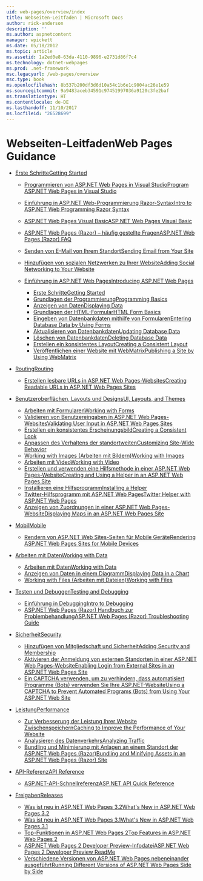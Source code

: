 ```yaml
---
uid: web-pages/overview/index
title: Webseiten-Leitfaden | Microsoft Docs
author: rick-anderson
description: ''
ms.author: aspnetcontent
manager: wpickett
ms.date: 05/18/2012
ms.topic: article
ms.assetid: 1a2ed0e8-63da-4110-9896-e2731d86f7c4
ms.technology: dotnet-webpages
ms.prod: .net-framework
msc.legacyurl: /web-pages/overview
msc.type: book
ms.openlocfilehash: 8b537b200df3d6d10a54c1b6e1c9004ac26e1e59
ms.sourcegitcommit: 9a9483aceb34591c97451997036a9120c3fe2baf
ms.translationtype: HT
ms.contentlocale: de-DE
ms.lasthandoff: 11/10/2017
ms.locfileid: "26528699"
---
```

<a name="web-pages-guidance"></a><span data-ttu-id="25c67-102">Webseiten-Leitfaden</span><span class="sxs-lookup"><span data-stu-id="25c67-102">Web Pages Guidance</span></span>
====================
- [<span data-ttu-id="25c67-103">Erste Schritte</span><span class="sxs-lookup"><span data-stu-id="25c67-103">Getting Started</span></span>](getting-started/index.md)

    - [<span data-ttu-id="25c67-104">Programmieren von ASP.NET Web Pages in Visual Studio</span><span class="sxs-lookup"><span data-stu-id="25c67-104">Program ASP.NET Web Pages in Visual Studio</span></span>](getting-started/program-asp-net-web-pages-in-visual-studio.md)
    - [<span data-ttu-id="25c67-105">Einführung in ASP.NET Web-Programmierung Razor-Syntax</span><span class="sxs-lookup"><span data-stu-id="25c67-105">Intro to ASP.NET Web Programming Razor Syntax</span></span>](getting-started/introducing-razor-syntax-c.md)
    - [<span data-ttu-id="25c67-106">ASP.NET Web Pages Visual Basic</span><span class="sxs-lookup"><span data-stu-id="25c67-106">ASP.NET Web Pages Visual Basic</span></span>](getting-started/introducing-razor-syntax-vb.md)
    - [<span data-ttu-id="25c67-107">ASP.NET Web Pages (Razor) – häufig gestellte Fragen</span><span class="sxs-lookup"><span data-stu-id="25c67-107">ASP.NET Web Pages (Razor) FAQ</span></span>](getting-started/aspnet-web-pages-razor-faq.md)
    - [<span data-ttu-id="25c67-108">Senden von E-Mail von Ihrem Standort</span><span class="sxs-lookup"><span data-stu-id="25c67-108">Sending Email from Your Site</span></span>](getting-started/11-adding-email-to-your-web-site.md)
    - [<span data-ttu-id="25c67-109">Hinzufügen von sozialen Netzwerken zu Ihrer Website</span><span class="sxs-lookup"><span data-stu-id="25c67-109">Adding Social Networking to Your Website</span></span>](getting-started/13-adding-social-networking-to-your-web-site.md)
    - [<span data-ttu-id="25c67-110">Einführung in ASP.NET Web Pages</span><span class="sxs-lookup"><span data-stu-id="25c67-110">Introducing ASP.NET Web Pages</span></span>](getting-started/introducing-aspnet-web-pages-2/index.md)

        - [<span data-ttu-id="25c67-111">Erste Schritte</span><span class="sxs-lookup"><span data-stu-id="25c67-111">Getting Started</span></span>](getting-started/introducing-aspnet-web-pages-2/getting-started.md)
        - [<span data-ttu-id="25c67-112">Grundlagen der Programmierung</span><span class="sxs-lookup"><span data-stu-id="25c67-112">Programming Basics</span></span>](getting-started/introducing-aspnet-web-pages-2/intro-to-web-pages-programming.md)
        - [<span data-ttu-id="25c67-113">Anzeigen von Daten</span><span class="sxs-lookup"><span data-stu-id="25c67-113">Displaying Data</span></span>](getting-started/introducing-aspnet-web-pages-2/displaying-data.md)
        - [<span data-ttu-id="25c67-114">Grundlagen der HTML-Formular</span><span class="sxs-lookup"><span data-stu-id="25c67-114">HTML Form Basics</span></span>](getting-started/introducing-aspnet-web-pages-2/form-basics.md)
        - [<span data-ttu-id="25c67-115">Eingeben von Datenbankdaten mithilfe von Formularen</span><span class="sxs-lookup"><span data-stu-id="25c67-115">Entering Database Data by Using Forms</span></span>](getting-started/introducing-aspnet-web-pages-2/entering-data.md)
        - [<span data-ttu-id="25c67-116">Aktualisieren von Datenbankdaten</span><span class="sxs-lookup"><span data-stu-id="25c67-116">Updating Database Data</span></span>](getting-started/introducing-aspnet-web-pages-2/updating-data.md)
        - [<span data-ttu-id="25c67-117">Löschen von Datenbankdaten</span><span class="sxs-lookup"><span data-stu-id="25c67-117">Deleting Database Data</span></span>](getting-started/introducing-aspnet-web-pages-2/deleting-data.md)
        - [<span data-ttu-id="25c67-118">Erstellen ein konsistentes Layout</span><span class="sxs-lookup"><span data-stu-id="25c67-118">Creating a Consistent Layout</span></span>](getting-started/introducing-aspnet-web-pages-2/layouts.md)
        - [<span data-ttu-id="25c67-119">Veröffentlichen einer Website mit WebMatrix</span><span class="sxs-lookup"><span data-stu-id="25c67-119">Publishing a Site by Using WebMatrix</span></span>](getting-started/introducing-aspnet-web-pages-2/publishing.md)
- [<span data-ttu-id="25c67-120">Routing</span><span class="sxs-lookup"><span data-stu-id="25c67-120">Routing</span></span>](routing/index.md)

    - [<span data-ttu-id="25c67-121">Erstellen lesbare URLs in ASP.NET Web Pages-Websites</span><span class="sxs-lookup"><span data-stu-id="25c67-121">Creating Readable URLs in ASP.NET Web Pages Sites</span></span>](routing/creating-readable-urls-in-aspnet-web-pages-sites.md)
- [<span data-ttu-id="25c67-122">Benutzeroberflächen, Layouts und Designs</span><span class="sxs-lookup"><span data-stu-id="25c67-122">UI, Layouts, and Themes</span></span>](ui-layouts-and-themes/index.md)

    - [<span data-ttu-id="25c67-123">Arbeiten mit Formularen</span><span class="sxs-lookup"><span data-stu-id="25c67-123">Working with Forms</span></span>](ui-layouts-and-themes/4-working-with-forms.md)
    - [<span data-ttu-id="25c67-124">Validieren von Benutzereingaben in ASP.NET Web Pages-Websites</span><span class="sxs-lookup"><span data-stu-id="25c67-124">Validating User Input in ASP.NET Web Pages Sites</span></span>](ui-layouts-and-themes/validating-user-input-in-aspnet-web-pages-sites.md)
    - [<span data-ttu-id="25c67-125">Erstellen ein konsistentes Erscheinungsbild</span><span class="sxs-lookup"><span data-stu-id="25c67-125">Creating a Consistent Look</span></span>](ui-layouts-and-themes/3-creating-a-consistent-look.md)
    - [<span data-ttu-id="25c67-126">Anpassen des Verhaltens der standortweiten</span><span class="sxs-lookup"><span data-stu-id="25c67-126">Customizing Site-Wide Behavior</span></span>](ui-layouts-and-themes/18-customizing-site-wide-behavior.md)
    - [<span data-ttu-id="25c67-127">Working with Images (Arbeiten mit Bildern)</span><span class="sxs-lookup"><span data-stu-id="25c67-127">Working with Images</span></span>](ui-layouts-and-themes/9-working-with-images.md)
    - [<span data-ttu-id="25c67-128">Arbeiten mit Video</span><span class="sxs-lookup"><span data-stu-id="25c67-128">Working with Video</span></span>](ui-layouts-and-themes/10-working-with-video.md)
    - [<span data-ttu-id="25c67-129">Erstellen und verwenden eine Hilfsmethode in einer ASP.NET Web Pages-Website</span><span class="sxs-lookup"><span data-stu-id="25c67-129">Creating and Using a Helper in an ASP.NET Web Pages Site</span></span>](ui-layouts-and-themes/creating-and-using-a-helper-in-an-aspnet-web-pages-site.md)
    - [<span data-ttu-id="25c67-130">Installieren eine Hilfsprogramm</span><span class="sxs-lookup"><span data-stu-id="25c67-130">Installing a Helper</span></span>](ui-layouts-and-themes/installing-helpers.md)
    - [<span data-ttu-id="25c67-131">Twitter-Hilfsprogramm mit ASP.NET Web Pages</span><span class="sxs-lookup"><span data-stu-id="25c67-131">Twitter Helper with ASP.NET Web Pages</span></span>](ui-layouts-and-themes/twitter-helper.md)
    - [<span data-ttu-id="25c67-132">Anzeigen von Zuordnungen in einer ASP.NET Web Pages-Website</span><span class="sxs-lookup"><span data-stu-id="25c67-132">Displaying Maps in an ASP.NET Web Pages Site</span></span>](ui-layouts-and-themes/displaying-maps-in-an-aspnet-web-pages-site.md)
- [<span data-ttu-id="25c67-133">Mobil</span><span class="sxs-lookup"><span data-stu-id="25c67-133">Mobile</span></span>](mobile/index.md)

    - [<span data-ttu-id="25c67-134">Rendern von ASP.NET Web Sites-Seiten für Mobile Geräte</span><span class="sxs-lookup"><span data-stu-id="25c67-134">Rendering ASP.NET Web Pages Sites for Mobile Devices</span></span>](mobile/rendering-aspnet-web-pages-sites-for-mobile-devices.md)
- [<span data-ttu-id="25c67-135">Arbeiten mit Daten</span><span class="sxs-lookup"><span data-stu-id="25c67-135">Working with Data</span></span>](data/index.md)

    - [<span data-ttu-id="25c67-136">Arbeiten mit Daten</span><span class="sxs-lookup"><span data-stu-id="25c67-136">Working with Data</span></span>](data/5-working-with-data.md)
    - [<span data-ttu-id="25c67-137">Anzeigen von Daten in einem Diagramm</span><span class="sxs-lookup"><span data-stu-id="25c67-137">Displaying Data in a Chart</span></span>](data/7-displaying-data-in-a-chart.md)
    - [<span data-ttu-id="25c67-138">Working with Files (Arbeiten mit Dateien)</span><span class="sxs-lookup"><span data-stu-id="25c67-138">Working with Files</span></span>](data/working-with-files.md)
- [<span data-ttu-id="25c67-139">Testen und Debuggen</span><span class="sxs-lookup"><span data-stu-id="25c67-139">Testing and Debugging</span></span>](testing-and-debugging/index.md)

    - [<span data-ttu-id="25c67-140">Einführung in Debugging</span><span class="sxs-lookup"><span data-stu-id="25c67-140">Intro to Debugging</span></span>](testing-and-debugging/introduction-to-debugging.md)
    - [<span data-ttu-id="25c67-141">ASP.NET Web Pages (Razor) Handbuch zur Problembehandlung</span><span class="sxs-lookup"><span data-stu-id="25c67-141">ASP.NET Web Pages (Razor) Troubleshooting Guide</span></span>](testing-and-debugging/aspnet-web-pages-razor-troubleshooting-guide.md)
- [<span data-ttu-id="25c67-142">Sicherheit</span><span class="sxs-lookup"><span data-stu-id="25c67-142">Security</span></span>](security/index.md)

    - [<span data-ttu-id="25c67-143">Hinzufügen von Mitgliedschaft und Sicherheit</span><span class="sxs-lookup"><span data-stu-id="25c67-143">Adding Security and Membership</span></span>](security/16-adding-security-and-membership.md)
    - [<span data-ttu-id="25c67-144">Aktivieren der Anmeldung von externen Standorten in einer ASP.NET Web Pages-Website</span><span class="sxs-lookup"><span data-stu-id="25c67-144">Enabling Login from External Sites in an ASP.NET Web Pages Site</span></span>](security/enabling-login-from-external-sites-in-an-aspnet-web-pages-site.md)
    - [<span data-ttu-id="25c67-145">Ein CAPTCHA verwenden, um zu verhindern, dass automatisiert Programme (Bots) verwenden Sie Ihre ASP.NET-Website</span><span class="sxs-lookup"><span data-stu-id="25c67-145">Using a CAPTCHA to Prevent Automated Programs (Bots) from Using Your ASP.NET Web Site</span></span>](security/using-a-catpcha-to-prevent-automated-programs-bots-from-using-your-aspnet-web-site.md)
- [<span data-ttu-id="25c67-146">Leistung</span><span class="sxs-lookup"><span data-stu-id="25c67-146">Performance</span></span>](performance-and-traffic/index.md)

    - [<span data-ttu-id="25c67-147">Zur Verbesserung der Leistung Ihrer Website Zwischenspeichern</span><span class="sxs-lookup"><span data-stu-id="25c67-147">Caching to Improve the Performance of Your Website</span></span>](performance-and-traffic/15-caching-to-improve-the-performance-of-your-website.md)
    - [<span data-ttu-id="25c67-148">Analysieren des Datenverkehrs</span><span class="sxs-lookup"><span data-stu-id="25c67-148">Analyzing Traffic</span></span>](performance-and-traffic/14-analyzing-traffic.md)
    - [<span data-ttu-id="25c67-149">Bundling und Minimierung mit Anlagen an einem Standort der ASP.NET Web Pages (Razor)</span><span class="sxs-lookup"><span data-stu-id="25c67-149">Bundling and Minifying Assets in an ASP.NET Web Pages (Razor) Site</span></span>](performance-and-traffic/bundling-and-minifying-assets-in-an-aspnet-web-pages-razor-site.md)
- [<span data-ttu-id="25c67-150">API-Referenz</span><span class="sxs-lookup"><span data-stu-id="25c67-150">API Reference</span></span>](api-reference/index.md)

    - [<span data-ttu-id="25c67-151">ASP.NET-API-Schnellreferenz</span><span class="sxs-lookup"><span data-stu-id="25c67-151">ASP.NET API Quick Reference</span></span>](api-reference/asp-net-web-pages-api-reference.md)
- [<span data-ttu-id="25c67-152">Freigaben</span><span class="sxs-lookup"><span data-stu-id="25c67-152">Releases</span></span>](releases/index.md)

    - [<span data-ttu-id="25c67-153">Was ist neu in ASP.NET Web Pages 3.2</span><span class="sxs-lookup"><span data-stu-id="25c67-153">What's New in ASP.NET Web Pages 3.2</span></span>](releases/whats-new-in-aspnet-web-pages-32.md)
    - [<span data-ttu-id="25c67-154">Was ist neu in ASP.NET Web Pages 3.1</span><span class="sxs-lookup"><span data-stu-id="25c67-154">What's New in ASP.NET Web Pages 3.1</span></span>](releases/whats-new-aspnet-web-pages-31.md)
    - [<span data-ttu-id="25c67-155">Top-Funktionen in ASP.NET Web Pages 2</span><span class="sxs-lookup"><span data-stu-id="25c67-155">Top Features in ASP.NET Web Pages 2</span></span>](releases/top-features-in-web-pages-2.md)
    - [<span data-ttu-id="25c67-156">ASP.NET Web Pages 2 Developer Preview-Infodatei</span><span class="sxs-lookup"><span data-stu-id="25c67-156">ASP.NET Web Pages 2 Developer Preview ReadMe</span></span>](releases/aspnet-web-pages-2-developer-preview-readme.md)
    - [<span data-ttu-id="25c67-157">Verschiedene Versionen von ASP.NET Web Pages nebeneinander ausgeführt</span><span class="sxs-lookup"><span data-stu-id="25c67-157">Running Different Versions of ASP.NET Web Pages Side by Side</span></span>](releases/running-v1-and-v2-sites-side-by-side.md)

